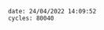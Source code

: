 

                date: 24/04/2022 14:09:52
                cycles: 80040

                         